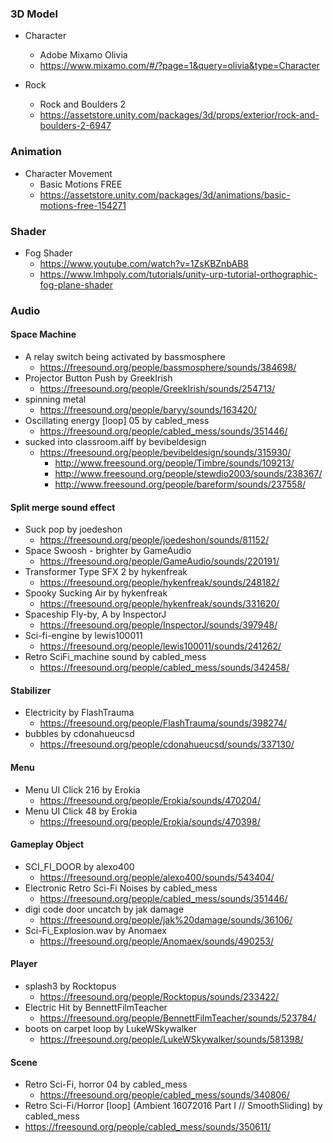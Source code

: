 ### 3D Model
- Character
  - Adobe Mixamo Olivia
  - https://www.mixamo.com/#/?page=1&query=olivia&type=Character

- Rock
  - Rock and Boulders 2
  - https://assetstore.unity.com/packages/3d/props/exterior/rock-and-boulders-2-6947

### Animation
- Character Movement
  - Basic Motions FREE
  - https://assetstore.unity.com/packages/3d/animations/basic-motions-free-154271

### Shader
- Fog Shader
  - https://www.youtube.com/watch?v=1ZsKBZnbAB8
  - https://www.lmhpoly.com/tutorials/unity-urp-tutorial-orthographic-fog-plane-shader

### Audio
#### Space Machine
- A relay switch being activated by bassmosphere
  - https://freesound.org/people/bassmosphere/sounds/384698/
- Projector Button Push by GreekIrish
  - https://freesound.org/people/GreekIrish/sounds/254713/
- spinning metal
  - https://freesound.org/people/baryy/sounds/163420/
- Oscillating energy [loop] 05 by cabled_mess
  - https://freesound.org/people/cabled_mess/sounds/351446/
- sucked into classroom.aiff by bevibeldesign
  - https://freesound.org/people/bevibeldesign/sounds/315930/
    - http://www.freesound.org/people/Timbre/sounds/109213/
    - http://www.freesound.org/people/stewdio2003/sounds/238367/
    - http://www.freesound.org/people/bareform/sounds/237558/

#### Split merge sound effect
- Suck pop by joedeshon
  - https://freesound.org/people/joedeshon/sounds/81152/
- Space Swoosh - brighter by GameAudio
  - https://freesound.org/people/GameAudio/sounds/220191/
- Transformer Type SFX 2 by hykenfreak
  - https://freesound.org/people/hykenfreak/sounds/248182/
- Spooky Sucking Air by hykenfreak
  - https://freesound.org/people/hykenfreak/sounds/331620/
- Spaceship Fly-by, A by InspectorJ
  - https://freesound.org/people/InspectorJ/sounds/397948/
- Sci-fi-engine by lewis100011
  - https://freesound.org/people/lewis100011/sounds/241262/
- Retro SciFi_machine sound by cabled_mess
  - https://freesound.org/people/cabled_mess/sounds/342458/

#### Stabilizer
- Electricity by FlashTrauma
  - https://freesound.org/people/FlashTrauma/sounds/398274/
- bubbles by cdonahueucsd
  - https://freesound.org/people/cdonahueucsd/sounds/337130/

#### Menu
- Menu UI Click 216 by Erokia
  - https://freesound.org/people/Erokia/sounds/470204/
- Menu UI Click 48 by Erokia
  - https://freesound.org/people/Erokia/sounds/470398/

#### Gameplay Object
- SCI_FI_DOOR by alexo400
  - https://freesound.org/people/alexo400/sounds/543404/
- Electronic Retro Sci-Fi Noises by cabled_mess
  - https://freesound.org/people/cabled_mess/sounds/351446/
- digi code door uncatch by jak damage
  - https://freesound.org/people/jak%20damage/sounds/36106/
- Sci-Fi_Explosion.wav by Anomaex
  - https://freesound.org/people/Anomaex/sounds/490253/

#### Player
- splash3 by Rocktopus
  - https://freesound.org/people/Rocktopus/sounds/233422/
- Electric Hit by BennettFilmTeacher
  - https://freesound.org/people/BennettFilmTeacher/sounds/523784/
- boots on carpet loop by LukeWSkywalker
  - https://freesound.org/people/LukeWSkywalker/sounds/581398/

#### Scene
- Retro Sci-Fi, horror 04 by cabled_mess
  - https://freesound.org/people/cabled_mess/sounds/340806/
- Retro Sci-Fi/Horror [loop] (Ambient 16072016 Part I // SmoothSliding) by cabled_mess
- https://freesound.org/people/cabled_mess/sounds/350611/